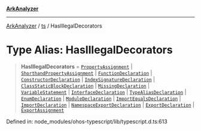 [**ArkAnalyzer**](../../../../README.md)

***

[ArkAnalyzer](../../../../globals.md) / [ts](../README.md) / HasIllegalDecorators

# Type Alias: HasIllegalDecorators

> **HasIllegalDecorators** = [`PropertyAssignment`](../interfaces/PropertyAssignment.md) \| [`ShorthandPropertyAssignment`](../interfaces/ShorthandPropertyAssignment.md) \| [`FunctionDeclaration`](../interfaces/FunctionDeclaration.md) \| [`ConstructorDeclaration`](../interfaces/ConstructorDeclaration.md) \| [`IndexSignatureDeclaration`](../interfaces/IndexSignatureDeclaration.md) \| [`ClassStaticBlockDeclaration`](../interfaces/ClassStaticBlockDeclaration.md) \| [`MissingDeclaration`](../interfaces/MissingDeclaration.md) \| [`VariableStatement`](../interfaces/VariableStatement.md) \| [`InterfaceDeclaration`](../interfaces/InterfaceDeclaration.md) \| [`TypeAliasDeclaration`](../interfaces/TypeAliasDeclaration.md) \| [`EnumDeclaration`](../interfaces/EnumDeclaration.md) \| [`ModuleDeclaration`](../interfaces/ModuleDeclaration.md) \| [`ImportEqualsDeclaration`](../interfaces/ImportEqualsDeclaration.md) \| [`ImportDeclaration`](../interfaces/ImportDeclaration.md) \| [`NamespaceExportDeclaration`](../interfaces/NamespaceExportDeclaration.md) \| [`ExportDeclaration`](../interfaces/ExportDeclaration.md) \| [`ExportAssignment`](../interfaces/ExportAssignment.md)

Defined in: node\_modules/ohos-typescript/lib/typescript.d.ts:613
